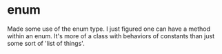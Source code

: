 # enum
Made some use of the enum type. I just figured one can have a method within an enum. It's more of a class with behaviors of constants than just some sort of 'list of things'.

